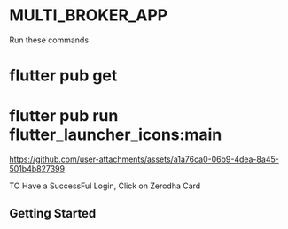 # MULTI_BROKER_APP
Run these commands
# flutter pub get
# flutter pub run flutter_launcher_icons:main


https://github.com/user-attachments/assets/a1a76ca0-06b9-4dea-8a45-501b4b827399

TO Have a SuccessFul Login, 
Click on Zerodha Card


## Getting Started






